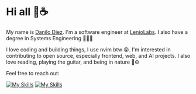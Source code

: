 # Hi all 👋☕️

My name is [Danilo Diez](https://www.danilodiez.com/). I'm a software engineer at [LenioLabs](https://leniolabs.com/). I also have a degree in Systems Engineering 👨🏻‍💻

I love coding and building things, I use nvim btw 😝. I'm interested in contributing to open source, especially frontend, web, and AI projects. I also love reading, playing the guitar, and being in nature 🌳☮️

Feel free to reach out: 

[![My Skills](https://skillicons.dev/icons?i=twitter)](https://twitter.com/DaniloDiez)
[![My Skills](https://skillicons.dev/icons?i=linkedin)](https://www.linkedin.com/in/danilo-diez-6035bb183/)
